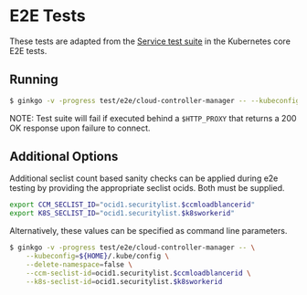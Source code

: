 # E2E Tests

These tests are adapted from the [Service test suite][1] in the Kubernetes core
E2E tests.

## Running

```bash
$ ginkgo -v -progress test/e2e/cloud-controller-manager -- --kubeconfig=${HOME}/.kube/config --delete-namespace=false
```

NOTE: Test suite will fail if executed behind a `$HTTP_PROXY` that returns a
200 OK response upon failure to connect.

## Additional Options

Additional seclist count based sanity checks can be applied during e2e testing
by providing the appropriate seclist ocids. Both must be supplied.

```bash
export CCM_SECLIST_ID="ocid1.securitylist.$ccmloadblancerid"
export K8S_SECLIST_ID="ocid1.securitylist.$k8sworkerid"
```

Alternatively, these values can be specified as command line parameters.

```bash
$ ginkgo -v -progress test/e2e/cloud-controller-manager -- \
    --kubeconfig=${HOME}/.kube/config \
    --delete-namespace=false \
    --ccm-seclist-id=ocid1.securitylist.$ccmloadblancerid \
    --k8s-seclist-id=ocid1.securitylist.$k8sworkerid
```


[1]: https://github.com/kubernetes/kubernetes/blob/0cb15453dae92d8be66cf42e6c1b04e21a2d0fb6/test/e2e/network/service.go

